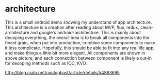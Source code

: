# architecture
This is a small android demo showing my understand of app architecture. This architecture is a creation after reading about MVP, flux, redux, clean-architecture and google's android-architecture. 
This is mainly about decoping everything, the overall idea is to break all components into the finest grain, when put into production, combine some components to make it less complicate. Hopefully, this should be able to fit into any real life app, and make things a little bit more elegant.
All components are shown in above picture, and each connection between component is likely a cut-in for decoping methods such as IOC, KVO.

http://blog.csdn.net/pouloghost/article/details/54893695
